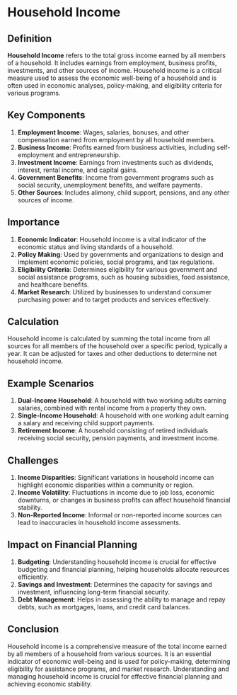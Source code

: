 # Household Income

## Definition
**Household Income** refers to the total gross income earned by all members of a household. It includes earnings from employment, business profits, investments, and other sources of income. Household income is a critical measure used to assess the economic well-being of a household and is often used in economic analyses, policy-making, and eligibility criteria for various programs.

## Key Components
1. **Employment Income**: Wages, salaries, bonuses, and other compensation earned from employment by all household members.
2. **Business Income**: Profits earned from business activities, including self-employment and entrepreneurship.
3. **Investment Income**: Earnings from investments such as dividends, interest, rental income, and capital gains.
4. **Government Benefits**: Income from government programs such as social security, unemployment benefits, and welfare payments.
5. **Other Sources**: Includes alimony, child support, pensions, and any other sources of income.

## Importance
1. **Economic Indicator**: Household income is a vital indicator of the economic status and living standards of a household.
2. **Policy Making**: Used by governments and organizations to design and implement economic policies, social programs, and tax regulations.
3. **Eligibility Criteria**: Determines eligibility for various government and social assistance programs, such as housing subsidies, food assistance, and healthcare benefits.
4. **Market Research**: Utilized by businesses to understand consumer purchasing power and to target products and services effectively.

## Calculation
Household income is calculated by summing the total income from all sources for all members of the household over a specific period, typically a year. It can be adjusted for taxes and other deductions to determine net household income.

## Example Scenarios
1. **Dual-Income Household**: A household with two working adults earning salaries, combined with rental income from a property they own.
2. **Single-Income Household**: A household with one working adult earning a salary and receiving child support payments.
3. **Retirement Income**: A household consisting of retired individuals receiving social security, pension payments, and investment income.

## Challenges
1. **Income Disparities**: Significant variations in household income can highlight economic disparities within a community or region.
2. **Income Volatility**: Fluctuations in income due to job loss, economic downturns, or changes in business profits can affect household financial stability.
3. **Non-Reported Income**: Informal or non-reported income sources can lead to inaccuracies in household income assessments.

## Impact on Financial Planning
1. **Budgeting**: Understanding household income is crucial for effective budgeting and financial planning, helping households allocate resources efficiently.
2. **Savings and Investment**: Determines the capacity for savings and investment, influencing long-term financial security.
3. **Debt Management**: Helps in assessing the ability to manage and repay debts, such as mortgages, loans, and credit card balances.

## Conclusion
Household income is a comprehensive measure of the total income earned by all members of a household from various sources. It is an essential indicator of economic well-being and is used for policy-making, determining eligibility for assistance programs, and market research. Understanding and managing household income is crucial for effective financial planning and achieving economic stability.

